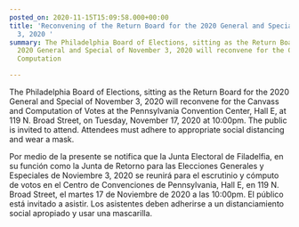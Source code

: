 ```yaml
---
posted_on: 2020-11-15T15:09:58.000+00:00
title: 'Reconvening of the Return Board for the 2020 General and Special of November
  3, 2020 '
summary: The Philadelphia Board of Elections, sitting as the Return Board for the
  2020 General and Special of November 3, 2020 will reconvene for the Canvass and
  Computation

---
```

The Philadelphia Board of Elections, sitting as the Return Board for the 2020 General and Special of November 3, 2020 will reconvene for the Canvass and Computation of Votes at the Pennsylvania Convention Center, Hall E, at 119 N. Broad Street, on Tuesday, November 17, 2020 at 10:00pm. The public is invited to attend. Attendees must adhere to appropriate social distancing and wear a mask.

Por medio de la presente se notifica que la Junta Electoral de Filadelfia, en su función como la Junta de Retorno para las Elecciones Generales y Especiales de Noviembre 3, 2020 se reunirá para el escrutinio y cómputo de votos en el Centro de Convenciones de Pennsylvania, Hall E, en 119 N. Broad Street, el martes 17 de Noviembre de 2020 a las 10:00pm. El público está invitado a asistir. Los asistentes deben adherirse a un distanciamiento social apropiado y usar una mascarilla.